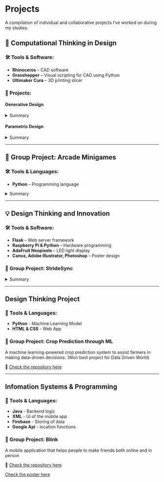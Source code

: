 # Projects  
A compilation of individual and collaborative projects I’ve worked on during my studies.

## **📐 Computational Thinking in Design**

### 🛠️ Tools & Software:
- **Rhinoceros** – CAD software  
- **Grasshopper** – Visual scripting for CAD using Python  
- **Ultimaker Cura** – 3D printing slicer  

### 📝 Projects:

#### **Generative Design**
<details>
  <summary>Summary</summary>
  <br>
  A project combining geometric shapes and extrusions, controlled by various input variables to modify length and shape.  
  
  - **Color Mapping**: The colors were determined based on the extrusion angles, ranging from 0 to 360 degrees.  
  - **Animation**: Using sine and cosine functions plotted against time, I generated an oscillating motion within Rhinoceros, creating a dynamic and flowing animation.

   <img src="https://dl.dropboxusercontent.com/scl/fi/d82qvlf3fipkbgfyvx3bl/Variation-with-animation-2.gif?rlkey=xty63hcx2k0abrshmvmj5ihlv&st=ny09ty26" width="400">
   <img src="https://dl.dropboxusercontent.com/scl/fi/wzahng3plok5s5lroxr77/3D-printed-of-the-design.jpg?rlkey=cmlykcqeghghxk40c25zuqtr5&st=lwdix7aa" width ="400">


  </blockquote>
</details>



#### **Parametric Design**
<details>
  <summary>Summary</summary>
  <br>
  A Fibonacci sequence-inspired design that integrates mathematical principles with artistic aesthetics.  

  - **Fibonacci Sequence**: The increasing square sizes and spirals mirror the Fibonacci sequence's proportions.  
  - **Sine Function**: Rippling effects were achieved using sine functions, simulating the expanding, concentric nature of a ripple, visually echoing the sequence.
    
    <img src="https://dl.dropboxusercontent.com/scl/fi/00zck2qamlq9wvsyfduw8/Animation-using-grasshopper.gif?rlkey=fzbyuc17t5ujiqyuzd40gb0ee&st=8ksvdlk5" width="400">


</details>

---

## **👥 Group Project: Arcade Minigames**

### 🛠️ Tools & Languages:
- **Python** – Programming language  

<details>
  <summary>Summary</summary>
  <br>
  This project was developed collaboratively with my classmates as part of a group assignment. We created a collection of six text-based minigames, accessible through a main menu (no GUI). Each game showcases different programming challenges, combining fun gameplay with coding principles.

  

https://github.com/user-attachments/assets/2004e9ce-b830-4ae4-a974-9e5b1d5023a5



</details>

---

## **💡 Design Thinking and Innovation**

### 🛠️ Tools & Software:
- **Flask** – Web server framework  
- **Raspberry Pi & Python** – Hardware programming  
- **AdaFruit Neopixels** – LED light display  
- **Canva, Adobe Illustrator, Photoshop** – Poster design  

### 👥 Group Project: **StrideSync**
<details>
  <summary>Summary</summary>
  <br>
  
  __StrideSync__ is a wearable device designed to help paired runners maintain the same pace, even when physically apart. It was developed collaboratively with my classmates.  

  - **Functionality**: Two users wear visors that compare their running speeds using GPS data. The visors communicate via a web server hosted on Raspberry Pi devices, displaying dynamic lights to signal whether the users should speed up or slow down. This keeps the runners synchronized without needing to stay close to each other.  
  - **Design Process**: We integrated software, hardware, and design tools to create both the functionality and the accompanying poster for the project.

  <img src="https://dl.dropboxusercontent.com/scl/fi/n5ltrgp63v1hwxjfgo4y0/dti.jpg?rlkey=wtsmp915oe4vrg1xjkafaesxo&st=6trvleyo" width="400">
  <img src="https://dl.dropboxusercontent.com/scl/fi/pde97y5jovx35yvn07ev1/dti1.jpg?rlkey=4j1y59h5nkeluf5rruquzjdfd&st=ltepg7np" width="400">
  <br>
**Click Image below for Promotional Video**
<br>
<a href="https://www.dropbox.com/scl/fi/lalh938as9zp33q1t6zic/StrideSync-V3.mp4?rlkey=i9ltgu3khf5knkfz54y7parjt&st=ji2u6n54&dl=0">
  <img src="https://dl.dropboxusercontent.com/scl/fi/1xmxzz0dmv8b54l7owodv/Screenshot-2025-02-28-at-11.28.08-PM.png?rlkey=1gff1nk5xqahy7m2l2y10p0z5&st=n4lho0qw" alt="Click for Video" width="200"/>
</a>


</details>

---

## **Design Thinking Project**  

### 🚀 Tools & Languages:  
- **Python** - Machine Learning Model  
- **HTML & CSS** - Web App  

### 📌 Group Project: **Crop Prediction through ML**  
A machine learning-powered crop prediction system to assist farmers in making data-driven decisions. 
(Won best project for Data Driven World) 

🔗 [Check the repository here](https://github.com/Eddyswj/DTP)  

---

## **Infomation Systems & Programming**  

### 🚀 Tools & Languages:  
- **Java** - Backend logic
- **XML** - Ui of the mobile app
- **Firebase** - Storing of data
- **Google Api** - location functions

### 📌 Group Project: **Blink**  
A mobile application that helps people to make friends both online and in person


🔗 [Check the repository here](https://github.com/Eddyswj/BLINK.git)  

[Check the poster here](https://www.canva.com/design/DAGkhsU3cXA/3a34xdM4MfA1kKiA7Ahc7Q/view?utm_content=DAGkhsU3cXA&utm_campaign=designshare&utm_medium=link2&utm_source=uniquelinks&utlId=h3c5de74e71)
